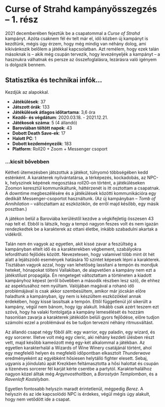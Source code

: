 # Curse of Strahd kampányösszegzés – 1. rész

2021 decemberében fejeztük be a csapatommal a _Curse of Strahd_ kampányt. Azóta 
csaknem fél év telt már el, idő közben új kampányt is kezdtünk, mégis úgy érzem, 
hogy még mindig van néhány dolog, ami kikívánkozik belőlem a játékkal 
kapcsolatban. Azt remélem, hogy ezek talán másoknak is – akik még csupán 
tervezik, hogy levezényeljék a kampányt – a hasznukra válhatnak és persze 
az összefoglalásra, lezárásra való igényem is dolgozik bennem.

## Statisztika és technikai infók...

Kezdjük az alapokkal.

* **Játékülések**: 37
* **Játszott órák**: 133
* **Játékülések átlagos időtartama**: 3,6 óra
* **Kezdő- és végdátum**: 2020.03.18. - 2021.12.21.
* **Játékosok száma**: 5 (4 állandó)
* **Baroviában töltött napok**: 43
* **Dobott Death Save-ek**: 17
* **Halott PC**: 1
* **Dobott kezdeményezők**: 183
* **Platform**: Roll20 + Zoom + Messenger csoport

### ...kicsit bővebben

Kétheti ütemezésben játszottuk a játékot, túlnyomó többségében kedd esténként. 
A karakterek nyilvántatársa, a térképezés, kockadobás, az NPC-k, helyszínek 
képének megosztása roll20-on történt, a játéküléseken Zoomon keresztül 
kommunikáltunk, háttérzenét is itt osztottam a csapatnak. A downtime 
megbeszélésére és a játékülések közötti kommunikációra egy dedikált 
Messenger-csoportot használtunk. (Az új kampányban – _Tomb of Annihilation_ – 
változtattam az eszközökön, de erről majd később, egy másik posztban.)

A játékon belül a Baroviába kerüléstől kezdve a végkifejletig összesen 43 nap 
telt el. Ebből is látszik, hogy a tempó nagyon feszes volt és nem igazán 
rendezkedtek be a karakterek az ottani életbe, inkább szabadulni akartak a 
vidékről. 

Talán nem én vagyok az egyetlen, akit kissé zavar a feszültség a kampányban 
eltelt idő és a karakterekben végbement, szabályokra lefordítható fejlődés 
között. Nevezetesen, hogy valamivel több mint öt hét alatt a lejátszódó 
események hatására 10 szintet képesek lépni a karakterek. Tisztában vagyok 
azzal, hogy van lehetőség lassítani a tempón és mondjuk heteket, hónapokat 
tölteni Vallakiban, de alapvetően a kampány nem ezt a játékstílust propagálja. 
Én rengeteget változtattam a történeten a kiadott kampányhoz képest (erről 
bővebben a második részben lesz szó), de ehhez az aspektusához nem nyúltam. 
Valójában magával a rohanó idő problémájával is csak akkor szembesültem, amikor 
már jócskán előre haladtunk a kampányban, így nem is készültem eszközökkel annak 
érdekében, hogy kissé lassítsak a tempón. Ettől függetlenül jól sikerült a 
kampány, végül nem bánom, hogy így alakult. Inkább csak azért teszem ezt szóvá, 
hogy ha valaki fontolgatja a kampány lemesélését és hozzám hasonlóan zavarja a 
karakterek játékidőn belüli gyors fejlődése, előre tudjon számolni ezzel a 
problémával és be tudjon tervezni néhány ritmusváltást.

Az állandó csapat négy főből állt: egy warrior, egy paladin, egy wizard, és egy 
sorcerer. Illetve volt még egy cleric, aki néhány kezdeti ülésben részt vett, 
majd később kameózott még egy-két alkalommal a játékban. Az egyetlen 
karakterhalál a Wizards of Wine Winery csatájánál történt, ahol egy megfelelő 
helyen és megfelelő időpontban elkasztolt _Thunderwave_ eredményeként az 
egyébként hősiesen helytálló fighter elesett. Sebaj, ugyanis a jóindulatú apát 
Krezkben feltámasztotta a hősi halottat és csupán a tizenéves sorcerer fél 
karját kérte cserébe a partytól. Karakterhalálhoz nagyon közel álltak még 
_Argynvostholtban_, a _Borostyán Templomban_, és a _Ravenloft Kastélyban_.

Egyetlen fontosabb helyszín maradt érintetlenül, mégpedig _Berez_. A helyszín és 
az ide kapcsolódó NPC is érdekes, végül mégis úgy alakult, hogy nem vetődött ide 
a csapat.
